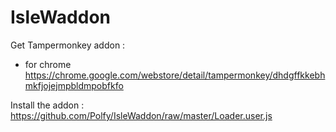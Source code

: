 # IsleWaddon

Get Tampermonkey addon :
- for chrome https://chrome.google.com/webstore/detail/tampermonkey/dhdgffkkebhmkfjojejmpbldmpobfkfo

Install the addon : https://github.com/Polfy/IsleWaddon/raw/master/Loader.user.js
